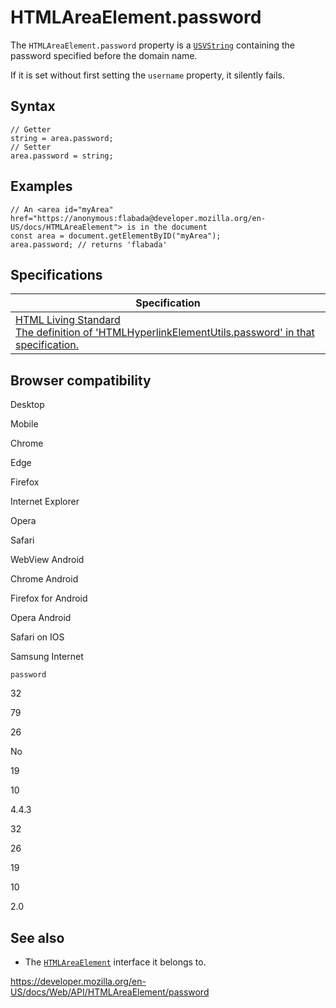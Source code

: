 # HTMLAreaElement.password

The `HTMLAreaElement.password` property is a [`USVString`](../usvstring) containing the password specified before the domain name.

If it is set without first setting the `username` property, it silently fails.

## Syntax

    // Getter
    string = area.password;
    // Setter
    area.password = string;

## Examples

    // An <area id="myArea" href="https://anonymous:flabada@developer.mozilla.org/en-US/docs/HTMLAreaElement"> is in the document
    const area = document.getElementByID("myArea");
    area.password; // returns 'flabada'

## Specifications

<table><thead><tr class="header"><th>Specification</th></tr></thead><tbody><tr class="odd"><td><a href="https://html.spec.whatwg.org/multipage/#dom-hyperlink-password">HTML Living Standard<br />
<span class="small">The definition of 'HTMLHyperlinkElementUtils.password' in that specification.</span></a></td></tr></tbody></table>

## Browser compatibility

Desktop

Mobile

Chrome

Edge

Firefox

Internet Explorer

Opera

Safari

WebView Android

Chrome Android

Firefox for Android

Opera Android

Safari on IOS

Samsung Internet

`password`

32

79

26

No

19

10

4.4.3

32

26

19

10

2.0

## See also

- The [`HTMLAreaElement`](../htmlareaelement) interface it belongs to.

<a href="https://developer.mozilla.org/en-US/docs/Web/API/HTMLAreaElement/password" class="_attribution-link">https://developer.mozilla.org/en-US/docs/Web/API/HTMLAreaElement/password</a>
